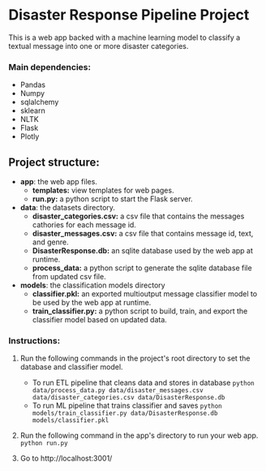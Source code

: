 # Disaster Response Pipeline Project
This is a web app backed with a machine learning model to classify a textual message into one or more disaster categories.

### Main dependencies:
* Pandas
* Numpy
* sqlalchemy
* sklearn
* NLTK
* Flask
* Plotly


## Project structure:
* **app**: the web app files.
    * __templates:__ view templates for web pages.
    * __run.py:__ a python script to start the Flask server.
* **data**: the datasets directory.
    * __disaster_categories.csv:__ a csv file that contains the messages cathories for each message id.
    * __disaster_messages.csv:__ a csv file that contains message id, text, and genre.
    * __DisasterResponse.db:__ an sqlite database used by the web app at runtime.
    * __process_data:__ a python script to generate the sqlite database file from updated csv file.
* **models**: the classification models directory
    * __classifier.pkl:__ an exported multioutput message classifier model to be used by the web app at runtime.
    * __train_classifier.py:__ a python script to build, train, and export the classifier model based on updated data.
    
### Instructions:
1. Run the following commands in the project's root directory to set the database and classifier model.

    - To run ETL pipeline that cleans data and stores in database
        `python data/process_data.py data/disaster_messages.csv data/disaster_categories.csv data/DisasterResponse.db`
    - To run ML pipeline that trains classifier and saves
        `python models/train_classifier.py data/DisasterResponse.db models/classifier.pkl`

2. Run the following command in the app's directory to run your web app.
    `python run.py`

3. Go to http://localhost:3001/
